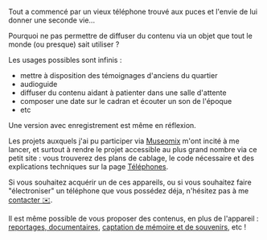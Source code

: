 Tout a commencé par un vieux téléphone trouvé aux puces et l'envie de lui donner une seconde vie...

Pourquoi ne pas permettre de diffuser du contenu via un objet que tout le monde (ou presque) sait utiliser ?

Les usages possibles sont infinis :
- mettre à disposition des témoignages d'anciens du quartier
- audioguide
- diffuser du contenu aidant à patienter dans une salle d'attente
- composer une date sur le cadran et écouter un son de l'époque
- etc

Une version avec enregistrement est même en réflexion.

Les projets auxquels j'ai pu participer via [Museomix](https://www.museomix.org) m'ont incité à me lancer, et surtout à rendre le projet accessible au plus grand nombre via ce petit site : vous trouverez des plans de cablage, le code nécessaire et des explications techniques sur la page [Téléphones](/les-telephones).

Si vous souhaitez acquérir un de ces appareils, ou si vous souhaitez faire "électroniser" un téléphone que vous possédez déja, n'hésitez pas à me [contacter ✉️](/contact).

Il est même possible de vous proposer des contenus, en plus de l'appareil : [reportages, documentaires](https://www.jessicabordeau.com/), [captation de mémoire et de souvenirs](https://30mai.fr), etc !
